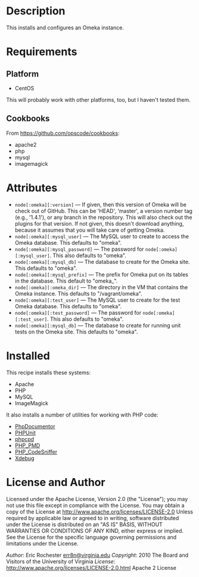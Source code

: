 
# Description

This installs and configures an Omeka instance.

# Requirements

## Platform

 * CentOS

This will probably work with other platforms, too, but I haven't tested them.

## Cookbooks

From https://github.com/opscode/cookbooks:

 * apache2
 * php
 * mysql
 * imagemagick

# Attributes

 * `node[:omeka][:version]` — If given, then this version of Omeka will be
   check out of GitHub. This can be 'HEAD', 'master', a version number tag
   (e.g., '1.4.1'), or any branch in the repository. This will also check out
   the plugins for that version. If not given, this doesn't download anything,
   because it assumes that you will take care of getting Omeka.
 * `node[:omeka][:mysql_user]` — The MySQL user to create to access the Omeka
   database. This defaults to "omeka".
 * `node[:omeka][:mysql_password]` — The password for
   `node[:omeka][:mysql_user]`. This also defaults to "omeka".
 * `node[:omeka][:mysql_db]` — The database to create for the Omeka site. This
   defaults to "omeka".
 * `node[:omeka][:mysql_prefix]` — The prefix for Omeka put on its tables in
   the database. This default to "omeka_".
 * `node[:omeka][:omeka_dir]` — The directory in the VM that contains the Omeka
   instance. This defaults to "/vagrant/omeka".
 * `node[:omeka][:test_user]` — The MySQL user to create for the test Omeka
   database. This defaults to "omeka".
 * `node[:omeka][:test_password]` — The password for
   `node[:omeka][:test_user]`. This also defaults to "omeka".
 * `node[:omeka][:mysql_db]` — The database to create for running unit tests on
   the Omeka site. This defaults to "omeka".

# Installed

This recipe installs these systems:

 * Apache
 * PHP
 * MySQL
 * ImageMagick

It also installs a number of utilities for working with PHP code:

 * [PhpDocumentor](http://www.phpdoc.org/)
 * [PHPUnit](https://github.com/sebastianbergmann/phpunit/)
 * [phpcpd](https://github.com/sebastianbergmann/phpcpd/)
 * [PHP_PMD](http://phpmd.org/)
 * [PHP_CodeSniffer](http://pear.php.net/package/PHP_CodeSniffer/redirected)
 * [Xdebug](http://xdebug.org/)

# License and Author

Licensed under the Apache License, Version 2.0 (the "License"); you may not
use this file except in compliance with the License. You may obtain a copy of
the License at http://www.apache.org/licenses/LICENSE-2.0 Unless required by
applicable law or agreed to in writing, software distributed under the
License is distributed on an "AS IS" BASIS, WITHOUT WARRANTIES OR CONDITIONS
OF ANY KIND, either express or implied. See the License for the specific
language governing permissions and limitations under the License.

*Author*:      Eric Rochester <err8n@virginia.edu>
*Copyright*:   2010 The Board and Visitors of the University of Virginia
*License*:     http://www.apache.org/licenses/LICENSE-2.0.html Apache 2 License

